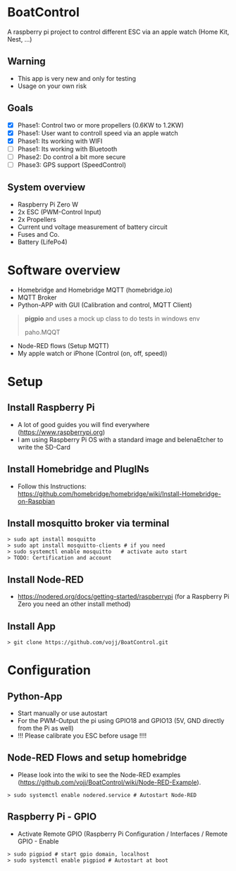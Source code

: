 # BoatControl
A raspberry pi project to control different ESC via an apple watch (Home Kit, Nest, ...)

## Warning
* This app is very new and only for testing
* Usage on your own risk

## Goals
- [x] Phase1: Control two or more propellers (0.6KW to 1.2KW)
- [x] Phase1: User want to controll speed via an apple watch
- [x] Phase1: Its working with WIFI
- [ ] Phase1: Its working with Bluetooth
- [ ] Phase2: Do control a bit more secure
- [ ] Phase3: GPS support (SpeedControl)

## System overview
* Raspberry Pi Zero W
* 2x ESC (PWM-Control Input)
* 2x Propellers
* Current und voltage measurement of battery circuit
* Fuses and Co.
* Battery (LifePo4)

# Software overview
* Homebridge and Homebridge MQTT (homebridge.io)
* MQTT Broker
* Python-APP with GUI (Calibration and control, MQTT Client)
> **pigpio** and uses a mock up class to do tests in windows env
> 
> paho.MQQT
* Node-RED flows (Setup MQTT)
* My apple watch or iPhone (Control (on, off, speed))

# Setup
## Install Raspberry Pi
* A lot of good guides you will find everywhere (https://www.raspberrypi.org)
* I am using Raspberry Pi OS with a standard image and belenaEtcher to write the SD-Card

## Install Homebridge and PlugINs
* Follow this Instructions: https://github.com/homebridge/homebridge/wiki/Install-Homebridge-on-Raspbian

## Install mosquitto broker via terminal
```
> sudo apt install mosquitto
> sudo apt install mosquitto-clients # if you need
> sudo systemctl enable mosquitto   # activate auto start
> TODO: Certification and account
```

## Install Node-RED
* https://nodered.org/docs/getting-started/raspberrypi (for a Raspberry Pi Zero you need an other install method)

## Install App
```
> git clone https://github.com/vojj/BoatControl.git
```

# Configuration
## Python-App
* Start manually or use autostart
* For the PWM-Output the pi using GPIO18 and GPIO13 (5V, GND directly from the Pi as well)
* !!! Please calibrate you ESC before usage !!!!

## Node-RED Flows and setup homebridge
* Please look into the wiki to see the Node-RED examples (https://github.com/vojj/BoatControl/wiki/Node-RED-Example).
```
> sudo systemctl enable nodered.service # Autostart Node-RED
```

## Raspberry Pi - GPIO
* Activate Remote GPIO (Raspberry Pi Configuration / Interfaces / Remote GPIO - Enable
```
> sudo pigpiod # start gpio domain, localhost
> sudo systemctl enable pigpiod # Autostart at boot
```
